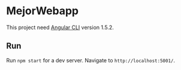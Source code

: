 # MejorWebapp

This project need [Angular CLI](https://github.com/angular/angular-cli) version 1.5.2.

## Run 

Run `npm start` for a dev server. Navigate to `http://localhost:5001/`.

